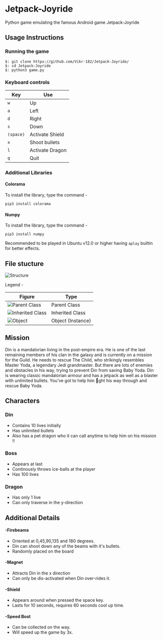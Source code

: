 # Jetpack-Joyride
Python game emulating the famous Android game Jetpack-Joyride

## Usage Instructions
### Running the game

 ```
$: git clone https://github.com/Vikr-182/Jetpack-Joyride/
$: cd Jetpack-Joyride
$: python3 game.py
 ````
 
 ### Keyboard controls
 
 | Key | Use | 
 |-----|-----|
 |  `w`  | Up |
 |  `a`  | Left |
 |  `d`  | Right |
 |  `s`  | Down |
 |  `(space)`  | Activate Shield |
 |  `x`  | Shoot bullets |
 |  `l`  | Activate Dragon |
 |  `q`  | Quit |
 

### Additional Libraries

#### Colorama
To install the library, type the command - 

`pip3 install colorama`
#### Numpy
To install the library, type the command - 

`pip3 install numpy`

Recommended to be played in Ubuntu v12.0 or higher having `aplay` builtin for better effects.
 

## File stucture 

![Structure](./images/drawing.jpg)

   Legend - 
   
   
 | Figure | Type| 
 |-----|-----|
 |  ![Parent Class](./images/parent.jpg)  | Parent Class |
 |  ![Inherited Class](./images/inherited.jpg)  | Inherited Class |
 |  ![Object](./images/object.jpg)  | Object (Instance) |
 
 ## Mission
 Din is a mandalorian living in the post-empire era. He is one of the last remaining members of his clan
in the galaxy and is currently on a mission for the Guild. He needs to rescue The Child, who strikingly
resembles Master Yoda, a legendary Jedi grandmaster. But there are lots of enemies and obstacles in
his way, trying to prevent Din from saving Baby Yoda. Din is wearing classic mandalorian armour and
has a jetpack as well as a blaster with unlimited bullets. You've got to help him ght his way through
and rescue Baby Yoda.

 ## Characters 
 
 ### Din 
- Contains 10 lives initially 
- Has unlimited bullets
- Also has a pet dragon who it can call anytime to help him on his mission !! 

### Boss
- Appears at last
- Continously throws ice-balls at the player
- Has 100 lives

### Dragon
- Has only 1 live
- Can only traverse in the y-direction 

## Additional Details

#### -Firebeams
 - Oriented at 0,45,90,135 and 180 degrees.
 - Din can shoot down any of the beams with it's bullets.
 - Randomly placed on the board
 
 #### -Magnet
 - Attracts Din in the x direction
 - Can only be dis-activated when Din over-rides it.
 
 #### -Shield
 - Appears around when pressed the space key.
 - Lasts for  10 seconds, requires 60 seconds cool up time.
 
 #### -Speed Bost
 - Can be collected on the way.
 - Will speed up the game by 3x.
 

